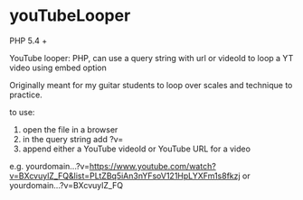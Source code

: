 # youTubeLooper
PHP 5.4 +

YouTube looper: PHP, can use a query string with url or videoId to loop a YT video using embed option

Originally meant for my guitar students to loop over scales and technique to practice.

to use:

1. open the file in a browser
2. in the query string add ?v=
3. append either a YouTube videoId or YouTube URL for a video
 
 e.g. yourdomain...?v=https://www.youtube.com/watch?v=BXcvuylZ_FQ&list=PLtZBq5iAn3nYFsoV121HpLYXFm1s8fkzj
 or yourdomain...?v=BXcvuylZ_FQ
 
 